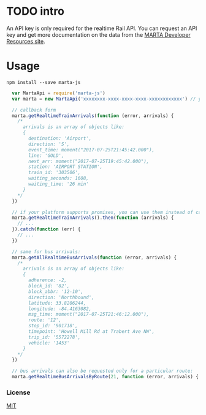 
# TODO intro


An API key is only required for the realtime Rail API. You can request an API key
and get more documentation on the data from the [MARTA Developer Resources site](http://www.itsmarta.com/app-developer-resources.aspx).

# Usage

    npm install --save marta-js

```js
  var MartaApi = require('marta-js')
  var marta = new MartaApi('xxxxxxxx-xxxx-xxxx-xxxx-xxxxxxxxxxxx') // your API key

  // callback form
  marta.getRealtimeTrainArrivals(function (error, arrivals) {
    /*
      arrivals is an array of objects like:
      {
        destination: 'Airport',
        direction: 'S',
        event_time: moment("2017-07-25T21:45:42.000"),
        line: 'GOLD',
        next_arr: moment("2017-07-25T19:45:42.000"),
        station: 'AIRPORT STATION',
        train_id: '303506',
        waiting_seconds: 1608,
        waiting_time: '26 min'
      }
    */
  })

  // if your platform supports promises, you can use them instead of callbacks:
  marta.getRealtimeTrainArrivals().then(function (arrivals) {
    // ...
  }).catch(function (err) {
    // ...
  })

  // same for bus arrivals:
  marta.getAllRealtimeBusArrivals(function (error, arrivals) {
    /*
      arrivals is an array of objects like:
      {
        adherence: -2,
        block_id: '82',
        block_abbr: '12-10',
        direction: 'Northbound',
        latitude: 33.8206244,
        longitude: -84.4163082,
        msg_time: moment("2017-07-25T21:46:12.000"),
        route: '12',
        stop_id: '901718',
        timepoint: 'Howell Mill Rd at Trabert Ave NW',
        trip_id: '5572278',
        vehicle: '1453'
      }
    */
  })

  // bus arrivals can also be requested only for a particular route:
  marta.getRealtimeBusArrivalsByRoute(21, function (error, arrivals) { ... })
```


### License

[MIT](LICENSE)

